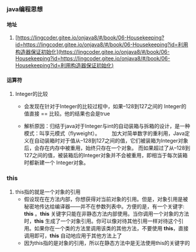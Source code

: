 ### java编程思想

#### 地址

1. [https://lingcoder.gitee.io/onjava8/#/book/06-Housekeeping?id=https://lingcoder.gitee.io/onjava8/#/book/06-Housekeeping?id=利用构造器保证初始化](https://lingcoder.gitee.io/onjava8/#/book/06-Housekeeping?id=https://lingcoder.gitee.io/onjava8/#/book/06-Housekeeping?id=利用构造器保证初始化)

#### 运算符

1. Integer的比较

   - 会发现在针对于Integer的比较过程中，如果–128到127之间的  Integer的值直接 == 比较。他的结果也会是true

   - 解析原因：归结于java对于Integer与int的自动装箱与拆箱的设计，是一种模式：叫享元模式（flyweight）。
     　　加大对简单数字的重利用，Java定义在自动装箱时对于值从–128到127之间的值，它们被装箱为Integer对象后，会存在内存中被重用，始终只存在一个对象。
     而如果超过了从–128到127之间的值，被装箱后的Integer对象并不会被重用，即相当于每次装箱时都新建一个 Integer对象。

### this

1. this指的就是一个对象的引用
   - 假设现在在方法内部，你想获得对当前对象的引用。但是，对象引用是被秘密地传达给编译器——并不在参数列表中。方便的是，有一个关键字: **this** 。**this** 关键字只能在非静态方法内部使用。当你调用一个对象的方法时，**this** 生成了一个对象引用。你可以像对待其他引用一样对待这个引用。如果你在一个类的方法里调用该类的其他方法，不要使用 **this**，直接调用即可，**this** 自动地应用于其他方法上了
   - 因为this指的是对象的引用，所以在静态方法中是无法使用this的关键字的

